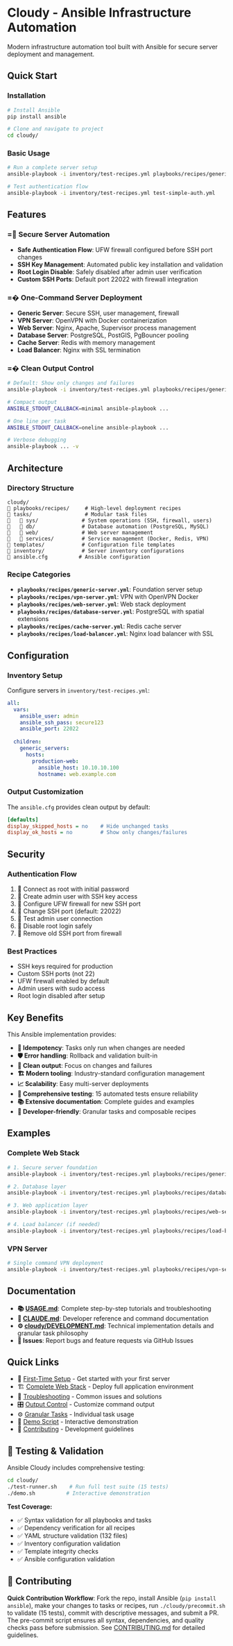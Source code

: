 # Cloudy - Ansible Infrastructure Automation

Modern infrastructure automation tool built with Ansible for secure server deployment and management.

## Quick Start

### Installation
```bash
# Install Ansible
pip install ansible

# Clone and navigate to project
cd cloudy/
```

### Basic Usage
```bash
# Run a complete server setup
ansible-playbook -i inventory/test-recipes.yml playbooks/recipes/generic-server.yml

# Test authentication flow
ansible-playbook -i inventory/test-recipes.yml test-simple-auth.yml
```

## Features

### = Secure Server Automation
- **Safe Authentication Flow**: UFW firewall configured before SSH port changes
- **SSH Key Management**: Automated public key installation and validation  
- **Root Login Disable**: Safely disabled after admin user verification
- **Custom SSH Ports**: Default port 22022 with firewall integration

### =� One-Command Server Deployment
- **Generic Server**: Secure SSH, user management, firewall
- **VPN Server**: OpenVPN with Docker containerization
- **Web Server**: Nginx, Apache, Supervisor process management
- **Database Server**: PostgreSQL, PostGIS, PgBouncer pooling
- **Cache Server**: Redis with memory management
- **Load Balancer**: Nginx with SSL termination

### =� Clean Output Control
```bash
# Default: Show only changes and failures
ansible-playbook -i inventory/test-recipes.yml playbooks/recipes/generic-server.yml

# Compact output
ANSIBLE_STDOUT_CALLBACK=minimal ansible-playbook ...

# One line per task
ANSIBLE_STDOUT_CALLBACK=oneline ansible-playbook ...

# Verbose debugging
ansible-playbook ... -v
```

## Architecture

### Directory Structure
```
cloudy/
   playbooks/recipes/     # High-level deployment recipes
   tasks/                 # Modular task files
      sys/              # System operations (SSH, firewall, users)
      db/               # Database automation (PostgreSQL, MySQL)
      web/              # Web server management
      services/         # Service management (Docker, Redis, VPN)
   templates/            # Configuration file templates
   inventory/            # Server inventory configurations
   ansible.cfg          # Ansible configuration
```

### Recipe Categories
- **`playbooks/recipes/generic-server.yml`**: Foundation server setup
- **`playbooks/recipes/vpn-server.yml`**: VPN with OpenVPN Docker
- **`playbooks/recipes/web-server.yml`**: Web stack deployment
- **`playbooks/recipes/database-server.yml`**: PostgreSQL with spatial extensions
- **`playbooks/recipes/cache-server.yml`**: Redis cache server
- **`playbooks/recipes/load-balancer.yml`**: Nginx load balancer with SSL

## Configuration

### Inventory Setup
Configure servers in `inventory/test-recipes.yml`:
```yaml
all:
  vars:
    ansible_user: admin
    ansible_ssh_pass: secure123
    ansible_port: 22022
    
  children:
    generic_servers:
      hosts:
        production-web:
          ansible_host: 10.10.10.100
          hostname: web.example.com
```

### Output Customization
The `ansible.cfg` provides clean output by default:
```ini
[defaults]
display_skipped_hosts = no    # Hide unchanged tasks
display_ok_hosts = no         # Show only changes/failures
```

## Security

### Authentication Flow
1.  Connect as root with initial password
2.  Create admin user with SSH key access
3.  Configure UFW firewall for new SSH port
4.  Change SSH port (default: 22022)
5.  Test admin user connection
6.  Disable root login safely
7.  Remove old SSH port from firewall

### Best Practices
- SSH keys required for production
- Custom SSH ports (not 22)
- UFW firewall enabled by default
- Admin users with sudo access
- Root login disabled after setup

## Key Benefits

This Ansible implementation provides:
- **🔄 Idempotency**: Tasks only run when changes are needed
- **🛡️ Error handling**: Rollback and validation built-in
- **🎯 Clean output**: Focus on changes and failures
- **🏗️ Modern tooling**: Industry-standard configuration management
- **📈 Scalability**: Easy multi-server deployments
- **🧪 Comprehensive testing**: 15 automated tests ensure reliability
- **📚 Extensive documentation**: Complete guides and examples
- **🔧 Developer-friendly**: Granular tasks and composable recipes

## Examples

### Complete Web Stack
```bash
# 1. Secure server foundation
ansible-playbook -i inventory/test-recipes.yml playbooks/recipes/generic-server.yml

# 2. Database layer
ansible-playbook -i inventory/test-recipes.yml playbooks/recipes/database-server.yml

# 3. Web application layer  
ansible-playbook -i inventory/test-recipes.yml playbooks/recipes/web-server.yml

# 4. Load balancer (if needed)
ansible-playbook -i inventory/test-recipes.yml playbooks/recipes/load-balancer.yml
```

### VPN Server
```bash
# Single command VPN deployment
ansible-playbook -i inventory/test-recipes.yml playbooks/recipes/vpn-server.yml
```

## Documentation

- **📚 [USAGE.md](USAGE.md)**: Complete step-by-step tutorials and troubleshooting
- **🔧 [CLAUDE.md](CLAUDE.md)**: Developer reference and command documentation  
- **⚙️ [cloudy/DEVELOPMENT.md](cloudy/DEVELOPMENT.md)**: Technical implementation details and granular task philosophy
- **🐛 Issues**: Report bugs and feature requests via GitHub Issues

## Quick Links

- 🚀 [First-Time Setup](USAGE.md#first-time-setup) - Get started with your first server
- 🏗️ [Complete Web Stack](USAGE.md#scenario-1-complete-web-application-stack) - Deploy full application environment  
- 🐛 [Troubleshooting](USAGE.md#troubleshooting) - Common issues and solutions
- 🎛️ [Output Control](USAGE.md#output-control) - Customize command output
- ⚙️ [Granular Tasks](cloudy/DEVELOPMENT.md#granular-tasks-one-off-operations) - Individual task usage
- 🧪 [Demo Script](cloudy/demo.sh) - Interactive demonstration
- 🤝 [Contributing](CONTRIBUTING.md) - Development guidelines

## 🧪 Testing & Validation

Ansible Cloudy includes comprehensive testing:

```bash
cd cloudy/
./test-runner.sh    # Run full test suite (15 tests)
./demo.sh          # Interactive demonstration
```

**Test Coverage:**
- ✅ Syntax validation for all playbooks and tasks
- ✅ Dependency verification for all recipes  
- ✅ YAML structure validation (132 files)
- ✅ Inventory configuration validation
- ✅ Template integrity checks
- ✅ Ansible configuration validation

## 🤝 Contributing

**Quick Contribution Workflow**: Fork the repo, install Ansible (`pip install ansible`), make your changes to tasks or recipes, run `./cloudy/precommit.sh` to validate (15 tests), commit with descriptive messages, and submit a PR. The pre-commit script ensures all syntax, dependencies, and quality checks pass before submission. See [CONTRIBUTING.md](CONTRIBUTING.md) for detailed guidelines.